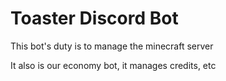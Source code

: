# Toaster Discord Bot

This bot's duty is to manage the minecraft server

It also is our economy bot, it manages credits, etc